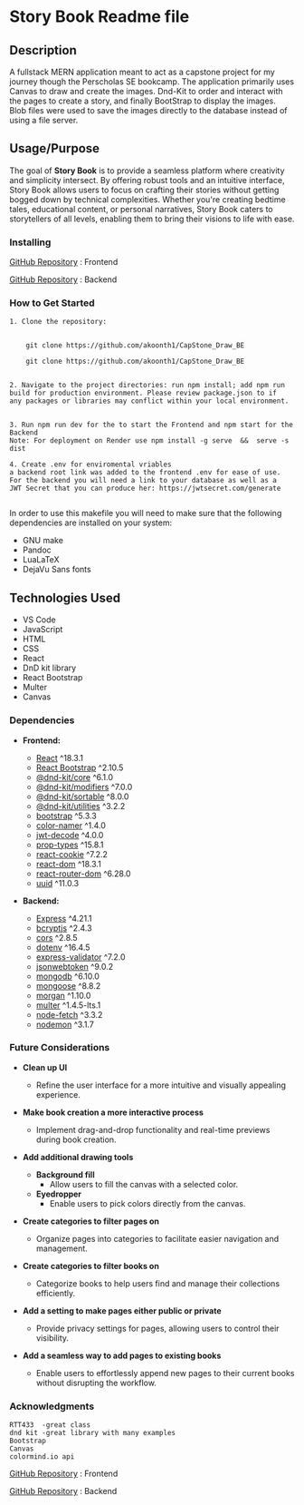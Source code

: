 
# Story Book Readme file

## Description

A fullstack MERN application meant to act as a capstone project for my journey though the Perscholas SE bookcamp.
The application primarily uses Canvas to draw and create the images. Dnd-Kit to order and interact with the pages to create a story, and finally BootStrap to display the images.
Blob files were used to save the images directly to the database instead of using a file server.


## Usage/Purpose

The goal of **Story Book** is to provide a seamless platform where creativity and simplicity intersect. By offering robust tools and an intuitive interface, Story Book allows users to focus on crafting their stories without getting bogged down by technical complexities. Whether you're creating bedtime tales, educational content, or personal narratives, Story Book caters to storytellers of all levels, enabling them to bring their visions to life with ease.

### Installing

[GitHub Repository](https://github.com/akoonth1/CapStone_Draw_FE "GitHub Capstone Front End") : Frontend

[GitHub Repository](https://github.com/akoonth1/CapStone_Draw_BE "GitHub Capstone Back End") : Backend

### How to Get Started
```
1. Clone the repository:


    git clone https://github.com/akoonth1/CapStone_Draw_BE

    git clone https://github.com/akoonth1/CapStone_Draw_BE


2. Navigate to the project directories: run npm install; add npm run build for production environment. Please review package.json to if  any packages or libraries may conflict within your local environment. 


3. Run npm run dev for the to start the Frontend and npm start for the Backend
Note: For deployment on Render use npm install -g serve  &&  serve -s dist

4. Create .env for enviromental vriables
a backend root link was added to the frontend .env for ease of use.
For the backend you will need a link to your database as well as a 
JWT Secret that you can produce her: https://jwtsecret.com/generate
 
```
In order to use this makefile you will need to make sure that the following
dependencies are installed on your system:
  - GNU make
  - Pandoc
  - LuaLaTeX
  - DejaVu Sans fonts



  ## Technologies Used
- VS Code
- JavaScript
- HTML
- CSS
- React
- DnD kit library
- React Bootstrap
- Multer
- Canvas

### Dependencies

- **Frontend:**
  - [React](https://reactjs.org/) ^18.3.1
  - [React Bootstrap](https://react-bootstrap.github.io/) ^2.10.5
  - [@dnd-kit/core](https://www.npmjs.com/package/@dnd-kit/core) ^6.1.0
  - [@dnd-kit/modifiers](https://www.npmjs.com/package/@dnd-kit/modifiers) ^7.0.0
  - [@dnd-kit/sortable](https://www.npmjs.com/package/@dnd-kit/sortable) ^8.0.0
  - [@dnd-kit/utilities](https://www.npmjs.com/package/@dnd-kit/utilities) ^3.2.2
  - [bootstrap](https://www.npmjs.com/package/bootstrap) ^5.3.3
  - [color-namer](https://www.npmjs.com/package/color-namer) ^1.4.0
  - [jwt-decode](https://www.npmjs.com/package/jwt-decode) ^4.0.0
  - [prop-types](https://www.npmjs.com/package/prop-types) ^15.8.1
  - [react-cookie](https://www.npmjs.com/package/react-cookie) ^7.2.2
  - [react-dom](https://www.npmjs.com/package/react-dom) ^18.3.1
  - [react-router-dom](https://www.npmjs.com/package/react-router-dom) ^6.28.0
  - [uuid](https://www.npmjs.com/package/uuid) ^11.0.3

- **Backend:**
    - [Express](https://www.npmjs.com/package/express) ^4.21.1
    - [bcryptjs](https://www.npmjs.com/package/bcryptjs) ^2.4.3
    - [cors](https://www.npmjs.com/package/cors) ^2.8.5
    - [dotenv](https://www.npmjs.com/package/dotenv) ^16.4.5
    - [express-validator](https://www.npmjs.com/package/express-validator) ^7.2.0
    - [jsonwebtoken](https://www.npmjs.com/package/jsonwebtoken) ^9.0.2
    - [mongodb](https://www.npmjs.com/package/mongodb) ^6.10.0
    - [mongoose](https://www.npmjs.com/package/mongoose) ^8.8.2
    - [morgan](https://www.npmjs.com/package/morgan) ^1.10.0
    - [multer](https://www.npmjs.com/package/multer) ^1.4.5-lts.1
    - [node-fetch](https://www.npmjs.com/package/node-fetch) ^3.3.2
    - [nodemon](https://www.npmjs.com/package/nodemon) ^3.1.7


### Future Considerations

- **Clean up UI**
  - Refine the user interface for a more intuitive and visually appealing experience.

- **Make book creation a more interactive process**
  - Implement drag-and-drop functionality and real-time previews during book creation.

- **Add additional drawing tools**
  - **Background fill**
    - Allow users to fill the canvas with a selected color.
  - **Eyedropper**
    - Enable users to pick colors directly from the canvas.

- **Create categories to filter pages on**
  - Organize pages into categories to facilitate easier navigation and management.

- **Create categories to filter books on**
  - Categorize books to help users find and manage their collections efficiently.

- **Add a setting to make pages either public or private**
  - Provide privacy settings for pages, allowing users to control their visibility.

- **Add a seamless way to add pages to existing books**
  - Enable users to effortlessly append new pages to their current books without disrupting the workflow.

### Acknowledgments

    RTT433  -great class
    dnd kit -great library with many examples
    Bootstrap
    Canvas
    colormind.io api



[GitHub Repository](https://github.com/akoonth1/CapStone_Draw_FE "GitHub Capstone Front End") : Frontend

[GitHub Repository](https://github.com/akoonth1/CapStone_Draw_BE "GitHub Capstone Back End") : Backend